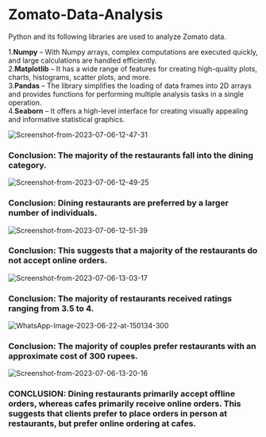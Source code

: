 # Zomato-Data-Analysis
Python and its following libraries are used to analyze Zomato data.

1.**Numpy** – With Numpy arrays, complex computations are executed quickly, and large calculations are handled efficiently.  
2.**Matplotlib** – It has a wide range of features for creating high-quality plots, charts, histograms, scatter plots, and more.  
3.**Pandas** – The library simplifies the loading of data frames into 2D arrays and provides functions for performing multiple analysis tasks in a single operation.  
4.**Seaborn** – It offers a high-level interface for creating visually appealing and informative statistical graphics.  

![Screenshot-from-2023-07-06-12-47-31](https://github.com/crew-12-to-moon/Zomato-Data-Analysis-/assets/106720341/23b35e9f-6fb4-4526-afa5-4922b7cf9d6e)

### Conclusion: The majority of the restaurants fall into the dining category.
![Screenshot-from-2023-07-06-12-49-25](https://github.com/crew-12-to-moon/Zomato-Data-Analysis-/assets/106720341/7f64244f-5b12-47ed-930c-50fea6fe7d6b)

### Conclusion: Dining restaurants are preferred by a larger number of individuals.
![Screenshot-from-2023-07-06-12-51-39](https://github.com/crew-12-to-moon/Zomato-Data-Analysis-/assets/106720341/9f60e208-2043-4346-8137-517b01bf1ee4)
### Conclusion: This suggests that a majority of the restaurants do not accept online orders.
![Screenshot-from-2023-07-06-13-03-17](https://github.com/crew-12-to-moon/Zomato-Data-Analysis-/assets/106720341/e33d0b90-2b3e-43da-b224-24a79daddfd7)

### Conclusion: The majority of restaurants received ratings ranging from 3.5 to 4.

![WhatsApp-Image-2023-06-22-at-150134-300](https://github.com/crew-12-to-moon/Zomato-Data-Analysis-/assets/106720341/b775455c-00d0-4a81-aad8-495ad4460dac)

### Conclusion: The majority of couples prefer restaurants with an approximate cost of 300 rupees.

![Screenshot-from-2023-07-06-13-20-16](https://github.com/crew-12-to-moon/Zomato-Data-Analysis-/assets/106720341/aa9190ef-75dd-40e4-bb45-fe039721dfc2)
 
### CONCLUSION: Dining restaurants primarily accept offline orders, whereas cafes primarily receive online orders. This suggests that clients prefer to place orders in person at restaurants, but prefer online ordering at cafes.








